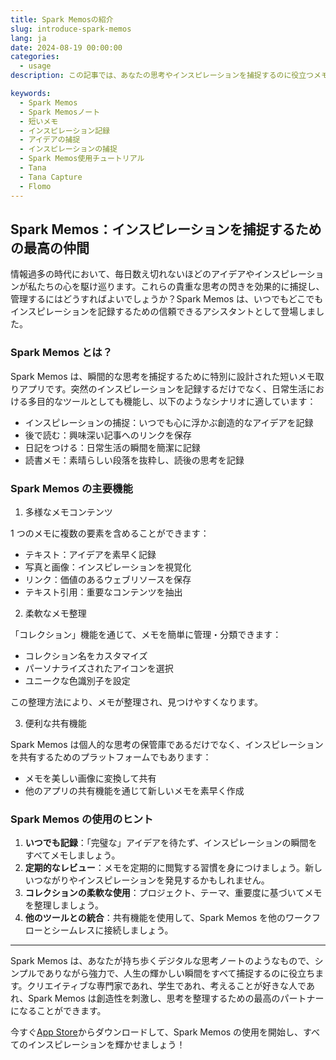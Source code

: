 ```yaml
---
title: Spark Memosの紹介
slug: introduce-spark-memos
lang: ja
date: 2024-08-19 00:00:00
categories:
  - usage
description: この記事では、あなたの思考やインスピレーションを捕捉するのに役立つメモアプリ、Spark Memosを紹介します。

keywords:
  - Spark Memos
  - Spark Memosノート
  - 短いメモ
  - インスピレーション記録
  - アイデアの捕捉
  - インスピレーションの捕捉
  - Spark Memos使用チュートリアル
  - Tana
  - Tana Capture
  - Flomo
---
```


## Spark Memos：インスピレーションを捕捉するための最高の仲間

情報過多の時代において、毎日数え切れないほどのアイデアやインスピレーションが私たちの心を駆け巡ります。これらの貴重な思考の閃きを効果的に捕捉し、管理するにはどうすればよいでしょうか？Spark Memos は、いつでもどこでもインスピレーションを記録するための信頼できるアシスタントとして登場しました。

### Spark Memos とは？

Spark Memos は、瞬間的な思考を捕捉するために特別に設計された短いメモ取りアプリです。突然のインスピレーションを記録するだけでなく、日常生活における多目的なツールとしても機能し、以下のようなシナリオに適しています：

- インスピレーションの捕捉：いつでも心に浮かぶ創造的なアイデアを記録
- 後で読む：興味深い記事へのリンクを保存
- 日記をつける：日常生活の瞬間を簡潔に記録
- 読書メモ：素晴らしい段落を抜粋し、読後の思考を記録

### Spark Memos の主要機能

1. 多様なメモコンテンツ

1 つのメモに複数の要素を含めることができます：

- テキスト：アイデアを素早く記録
- 写真と画像：インスピレーションを視覚化
- リンク：価値のあるウェブリソースを保存
- テキスト引用：重要なコンテンツを抽出

2. 柔軟なメモ整理

「コレクション」機能を通じて、メモを簡単に管理・分類できます：

- コレクション名をカスタマイズ
- パーソナライズされたアイコンを選択
- ユニークな色識別子を設定

この整理方法により、メモが整理され、見つけやすくなります。

3. 便利な共有機能

Spark Memos は個人的な思考の保管庫であるだけでなく、インスピレーションを共有するためのプラットフォームでもあります：

- メモを美しい画像に変換して共有
- 他のアプリの共有機能を通じて新しいメモを素早く作成

### Spark Memos の使用のヒント

1. **いつでも記録**：「完璧な」アイデアを待たず、インスピレーションの瞬間をすべてメモしましょう。
2. **定期的なレビュー**：メモを定期的に閲覧する習慣を身につけましょう。新しいつながりやインスピレーションを発見するかもしれません。
3. **コレクションの柔軟な使用**：プロジェクト、テーマ、重要度に基づいてメモを整理しましょう。
4. **他のツールとの統合**：共有機能を使用して、Spark Memos を他のワークフローとシームレスに接続しましょう。

---

Spark Memos は、あなたが持ち歩くデジタルな思考ノートのようなもので、シンプルでありながら強力で、人生の輝かしい瞬間をすべて捕捉するのに役立ちます。クリエイティブな専門家であれ、学生であれ、考えることが好きな人であれ、Spark Memos は創造性を刺激し、思考を整理するための最高のパートナーになることができます。

今すぐ[App Store](https://weel.one/spark-ios)からダウンロードして、Spark Memos の使用を開始し、すべてのインスピレーションを輝かせましょう！
